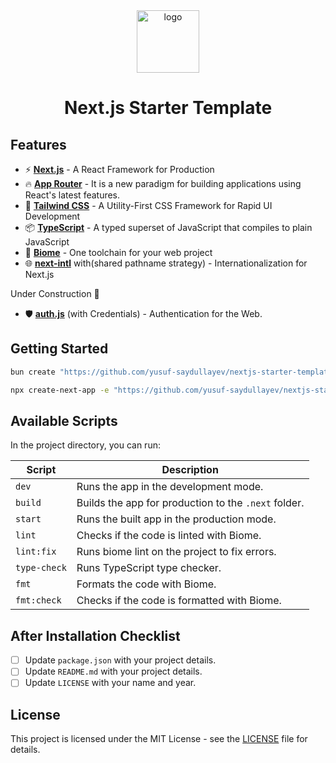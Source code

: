 <div align=center>

<picture>
  <source srcset="public/logo.webp">
  <img width='100px' alt="logo">
</picture>

# Next.js Starter Template

</div>

## Features

- ⚡ **[Next.js](https://nextjs.org/)** - A React Framework for Production
- 🔥 **[App Router](https://nextjs.org/docs/app)** - It is a new paradigm for building applications using React's latest features.
- 🎨 **[Tailwind CSS](https://tailwindcss.com/)** - A Utility-First CSS Framework for Rapid UI Development
- 📦 **[TypeScript](https://www.typescriptlang.org/)** - A typed superset of JavaScript that compiles to plain JavaScript
- 📝 **[Biome](https://biomejs.dev/)** - One toolchain for your web project
- 🌐 **[next-intl](https://next-intl-docs.vercel.app/)** with(shared pathname strategy) - Internationalization for Next.js

Under Construction 🚧
- 🛡️ **[auth.js](https://next-intl-docs.vercel.app/)** (with Credentials) - Authentication for the Web.


## Getting Started

```bash
bun create "https://github.com/yusuf-saydullayev/nextjs-starter-template" <project-name>

npx create-next-app -e "https://github.com/yusuf-saydullayev/nextjs-starter-template" <project-name>
```

## Available Scripts

In the project directory, you can run:

| **Script**   | **Description**                                      |
| ------------ | ---------------------------------------------------- |
| `dev`        | Runs the app in the development mode.                |
| `build`      | Builds the app for production to the `.next` folder. |
| `start`      | Runs the built app in the production mode.           |
| `lint`       | Checks if the code is linted with Biome.             |
| `lint:fix`   | Runs biome lint on the project to fix errors.        |
| `type-check` | Runs TypeScript type checker.                        |
| `fmt`        | Formats the code with Biome.                         |
| `fmt:check`  | Checks if the code is formatted with Biome.          |

## After Installation Checklist

- [ ] Update `package.json` with your project details.
- [ ] Update `README.md` with your project details.
- [ ] Update `LICENSE` with your name and year.

## License

This project is licensed under the MIT License - see the [LICENSE](LICENSE) file for details.

